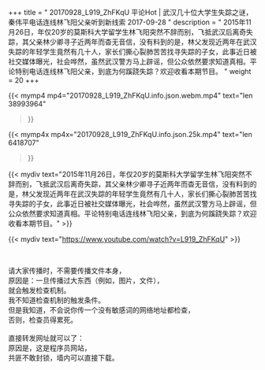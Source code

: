 +++
title = " 20170928_L919_ZhFKqU 平论Hot | 武汉几十位大学生失踪之谜，秦伟平电话连线林飞阳父亲听到新线索 2017-09-28 "
description = " 2015年11月26日，年仅20岁的莫斯科大学留学生林飞阳突然不辞而别，飞抵武汉后离奇失踪，其父亲林少卿寻子近两年而杳无音信，没有料到的是，林父发现近两年在武汉失踪的年轻学生竟然有几十人，家长们撕心裂肺苦苦找寻失踪的子女，此事近日被社交媒体曝光，社会哗然，虽然武汉警方马上辟谣，但公众依然要求知道真相。平论特别电话连线林飞阳父亲，到底为何蹊跷失踪？欢迎收看本期节目。 "
weight = 20
+++

{{< mymp4 mp4="20170928_L919_ZhFKqU.info.json.webm.mp4" 
text="len 38993964"
>}}

{{< mymp4x  mp4x="20170928_L919_ZhFKqU.info.json.25k.mp4"
text="len 6418707"
>}}


{{< mydiv text="2015年11月26日，年仅20岁的莫斯科大学留学生林飞阳突然不辞而别，飞抵武汉后离奇失踪，其父亲林少卿寻子近两年而杳无音信，没有料到的是，林父发现近两年在武汉失踪的年轻学生竟然有几十人，家长们撕心裂肺苦苦找寻失踪的子女，此事近日被社交媒体曝光，社会哗然，虽然武汉警方马上辟谣，但公众依然要求知道真相。平论特别电话连线林飞阳父亲，到底为何蹊跷失踪？欢迎收看本期节目。" >}}
<br>

{{< mydiv text="https://www.youtube.com/watch?v=L919_ZhFKqU" >}}


<br>

请大家传播时，不需要传播文件本身，<br>
原因是：一旦传播过大东西（例如，图片，文件），<br>
就会触发检查机制。<br>
我不知道检查机制的触发条件。<br>
但是我知道，不会说你传一个没有敏感词的网络地址都检查，<br>
否则，检查员得累死。<br><br>
直接转发网址就可以了：<br>
原因是，这是程序员网站，<br>
共匪不敢封锁，墙内可以直接下载。



